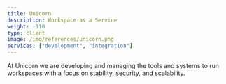 ```yaml
---
title: Unicorn
description: Workspace as a Service
weight: -110
type: client
image: /img/references/unicorn.png
services: ["development", "integration"]
---
```


At Unicorn we are developing and managing the tools and systems to run workspaces with a
focus on stability, security, and scalability.
